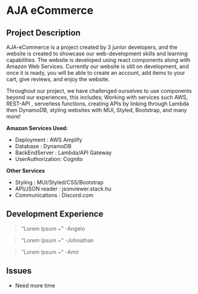 # AJA eCommerce
## Project Description
AJA-eCommerce is a project created by 3 junior developers, and the website is created to showcase our web-development skills and learning capabilities. The website is developed using react components along with Amazon Web Services. Currently our website is still on development, and once it is ready, you will be able to create an account, add items to your cart, give reviews, and enjoy the website.

Throughout our project, we have challenged ourselves to use components beyond our experiences, this includes; Working with services such AWS, REST-API , serverless functions, creating APIs by linking through Lambda then DynamoDB, styling websites with MUI, Styled, Bootstrap, and many more!

__**Amazon Services Used:**__
- Deployment :          AWS Amplify
- Database :            DynamoDB
- BackEndServer :       Lambda/API Gateway
- UserAuthorization:    Cognito

__**Other Services**__
- Styling :             MUI/Styled/CSS/Bootstrap
- API/JSON reader :     jsonviewer.stack.hu
- Communications :      Discord.com

## Development Experience

>"Lorem Ipsum ~"
        -Angelo

>"Lorem Ipsum ~"
        -Johnathan

>"Lorem Ipsum ~"
        -Amir

## Issues

- Need more time